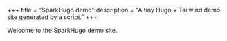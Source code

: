 +++
title = "SparkHugo demo"
description = "A tiny Hugo + Tailwind demo site generated by a script."
+++

Welcome to the SparkHugo demo site.
